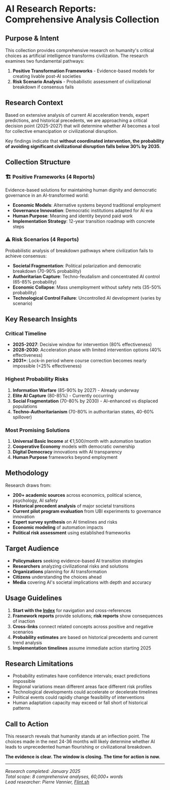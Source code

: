 # AI Research Reports: Comprehensive Analysis Collection

## Purpose & Intent

This collection provides comprehensive research on humanity's critical choices as artificial intelligence transforms civilization. The research examines two fundamental pathways:

1. **Positive Transformation Frameworks** - Evidence-based models for creating livable post-AI societies
2. **Risk Scenario Analysis** - Probabilistic assessment of civilizational breakdown if consensus fails

## Research Context

Based on extensive analysis of current AI acceleration trends, expert predictions, and historical precedents, we are approaching a critical decision point (2025-2027) that will determine whether AI becomes a tool for collective emancipation or civilizational disruption.

Key findings indicate that **without coordinated intervention, the probability of avoiding significant civilizational disruption falls below 30% by 2035**.

## Collection Structure

### 🏗️ **Positive Frameworks** (4 Reports)
Evidence-based solutions for maintaining human dignity and democratic governance in an AI-transformed world:

- **Economic Models**: Alternative systems beyond traditional employment
- **Governance Innovation**: Democratic institutions adapted for AI era  
- **Human Purpose**: Meaning and identity beyond paid work
- **Implementation Strategy**: 12-year transition roadmap with concrete steps

### ⚠️ **Risk Scenarios** (4 Reports)
Probabilistic analysis of breakdown pathways where civilization fails to achieve consensus:

- **Societal Fragmentation**: Political polarization and democratic breakdown (70-90% probability)
- **Authoritarian Capture**: Techno-feudalism and concentrated AI control (65-85% probability)
- **Economic Collapse**: Mass unemployment without safety nets (35-50% probability)
- **Technological Control Failure**: Uncontrolled AI development (varies by scenario)

## Key Research Insights

### **Critical Timeline**
- **2025-2027**: Decisive window for intervention (80% effectiveness)
- **2028-2030**: Acceleration phase with limited intervention options (40% effectiveness)
- **2031+**: Lock-in period where course correction becomes nearly impossible (<25% effectiveness)

### **Highest Probability Risks**
1. **Information Warfare** (85-90% by 2027) - Already underway
2. **Elite AI Capture** (80-85%) - Currently occurring 
3. **Social Fragmentation** (70-80% by 2030) - AI-enhanced vs displaced populations
4. **Techno-Authoritarianism** (70-80% in authoritarian states, 40-60% spillover)

### **Most Promising Solutions**
1. **Universal Basic Income** at €1,500/month with automation taxation
2. **Cooperative Economy** models with democratic ownership
3. **Digital Democracy** innovations with AI transparency
4. **Human Purpose** frameworks beyond employment

## Methodology

Research draws from:
- **200+ academic sources** across economics, political science, psychology, AI safety
- **Historical precedent analysis** of major societal transitions
- **Current pilot program evaluation** from UBI experiments to governance innovation
- **Expert survey synthesis** on AI timelines and risks
- **Economic modeling** of automation impacts
- **Political risk assessment** using established frameworks

## Target Audience

- **Policymakers** seeking evidence-based AI transition strategies
- **Researchers** analyzing civilizational risks and solutions
- **Organizations** planning for AI transformation
- **Citizens** understanding the choices ahead
- **Media** covering AI's societal implications with depth and accuracy

## Usage Guidelines

1. **Start with the [Index](./00_AI_Research_Reports_Index.md)** for navigation and cross-references
2. **Framework reports** provide solutions; **risk reports** show consequences of inaction
3. **Cross-links** connect related concepts across positive and negative scenarios
4. **Probability estimates** are based on historical precedents and current trend analysis
5. **Implementation timelines** assume immediate action starting 2025

## Research Limitations

- Probability estimates have confidence intervals; exact predictions impossible
- Regional variations mean different areas face different risk profiles
- Technological developments could accelerate or decelerate timelines
- Political events could rapidly change feasibility of interventions
- Human adaptation capacity may exceed or fall short of historical patterns

## Call to Action

This research reveals that humanity stands at an inflection point. The choices made in the next 24-36 months will likely determine whether AI leads to unprecedented human flourishing or civilizational breakdown.

**The evidence is clear. The window is closing. The time for action is now.**

---

*Research completed: January 2025*  
*Total scope: 8 comprehensive analyses, 60,000+ words*  
*Lead researcher: Pierre Vannier, [Flint.sh](https://flint.sh)*